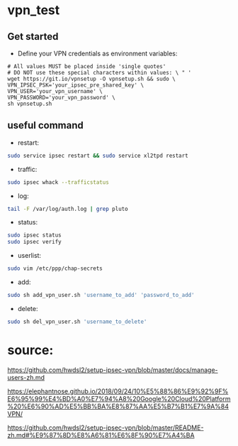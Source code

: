 # vpn_test

## Get started
- Define your VPN credentials as environment variables:

```
# All values MUST be placed inside 'single quotes'
# DO NOT use these special characters within values: \ " '
wget https://git.io/vpnsetup -O vpnsetup.sh && sudo \
VPN_IPSEC_PSK='your_ipsec_pre_shared_key' \
VPN_USER='your_vpn_username' \
VPN_PASSWORD='your_vpn_password' \
sh vpnsetup.sh
```

## useful command
- restart:
```bash
sudo service ipsec restart && sudo service xl2tpd restart
```
- traffic:
```bash
sudo ipsec whack --trafficstatus
```

- log:
```bash
tail -F /var/log/auth.log | grep pluto
```

- status:

```bash
sudo ipsec status
sudo ipsec verify
```
- userlist:
```bash
sudo vim /etc/ppp/chap-secrets
```

- add:
```bash
sudo sh add_vpn_user.sh 'username_to_add' 'password_to_add'
```

- delete:
```bash
sudo sh del_vpn_user.sh 'username_to_delete'
```
# source:
https://github.com/hwdsl2/setup-ipsec-vpn/blob/master/docs/manage-users-zh.md

https://elephantnose.github.io/2018/09/24/10%E5%88%86%E9%92%9F%E6%95%99%E4%BD%A0%E7%94%A8%20Google%20Cloud%20Platform%20%E6%90%AD%E5%BB%BA%E8%87%AA%E5%B7%B1%E7%9A%84VPN/

https://github.com/hwdsl2/setup-ipsec-vpn/blob/master/README-zh.md#%E9%87%8D%E8%A6%81%E6%8F%90%E7%A4%BA
